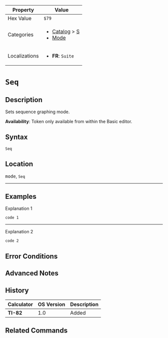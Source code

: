 | Property      | Value |
|---------------|-------|
| Hex Value     | `$79`|
| Categories    | <ul><li>[Catalog](../categories/Catalog.md) > [S](../categories/Catalog.md#S)</li><li>[Mode](../categories/Mode.md)</li></ul> |
| Localizations | <ul><li><b>FR</b>: `Suite`</li></ul> |

# `Seq`

## Description
Sets sequence graphing mode.


<b>Availability</b>: Token only available from within the Basic editor.

## Syntax
`Seq`

## Location
<kbd>mode</kbd>, `Seq`
<hr>

## Examples

Explanation 1
```ti-basic
code 1
```
---
Explanation 2
```ti-basic
code 2
```

## Error Conditions


## Advanced Notes


## History
| Calculator | OS Version | Description |
|------------|------------|-------------|
| <b>TI-82</b> | 1.0 | Added

## Related Commands

    